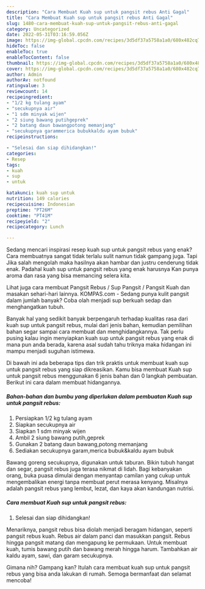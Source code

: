 ```yaml
---
description: "Cara Membuat Kuah sup untuk pangsit rebus Anti Gagal"
title: "Cara Membuat Kuah sup untuk pangsit rebus Anti Gagal"
slug: 1480-cara-membuat-kuah-sup-untuk-pangsit-rebus-anti-gagal
category: Uncategorized
date: 2022-05-31T03:16:59.056Z
image: https://img-global.cpcdn.com/recipes/3d5df37a5758a1a0/680x482cq70/kuah-sup-untuk-pangsit-rebus-foto-resep-utama.jpg
hideToc: false
enableToc: true
enableTocContent: false
thumbnail: https://img-global.cpcdn.com/recipes/3d5df37a5758a1a0/680x482cq70/kuah-sup-untuk-pangsit-rebus-foto-resep-utama.jpg
cover: https://img-global.cpcdn.com/recipes/3d5df37a5758a1a0/680x482cq70/kuah-sup-untuk-pangsit-rebus-foto-resep-utama.jpg
author: Admin
authorAv: notfound
ratingvalue: 3
reviewcount: 14
recipeingredient:
- "1/2 kg tulang ayam"
- "secukupnya air"
- "1 sdm minyak wijen"
- "2 siung bawang putihgeprek"
- "2 batang daun bawangpotong memanjang"
- "secukupnya garammerica bubukkaldu ayam bubuk"
recipeinstructions:

- "Selesai dan siap dihidangkan!"
categories:
- Resep
tags:
- kuah
- sup
- untuk

katakunci: kuah sup untuk 
nutrition: 149 calories
recipecuisine: Indonesian
preptime: "PT26M"
cooktime: "PT41M"
recipeyield: "2"
recipecategory: Lunch

---
```



Sedang mencari inspirasi resep kuah sup untuk pangsit rebus yang enak? Cara membuatnya sangat tidak terlalu sulit namun tidak gampang juga. Tapi Jika salah mengolah maka hasilnya akan hambar dan justru cenderung tidak enak. Padahal kuah sup untuk pangsit rebus yang enak harusnya Kan punya aroma dan rasa yang bisa memancing selera kita.


Lihat juga cara membuat Pangsit Rebus / Sup Pangsit / Pangsit Kuah dan masakan sehari-hari lainnya. KOMPAS.com - Sedang punya kulit pangsit dalam jumlah banyak? Coba olah menjadi sup berkuah sedap dan menghangatkan tubuh.

Banyak hal yang sedikit banyak berpengaruh terhadap kualitas rasa dari kuah sup untuk pangsit rebus, mulai dari jenis bahan, kemudian pemilihan bahan segar sampai cara membuat dan menghidangkannya. Tak perlu pusing kalau ingin menyiapkan kuah sup untuk pangsit rebus yang enak di mana pun anda berada, karena asal sudah tahu triknya maka hidangan ini mampu menjadi suguhan istimewa.


Di bawah ini ada beberapa tips dan trik praktis untuk membuat kuah sup untuk pangsit rebus yang siap dikreasikan. Kamu bisa membuat Kuah sup untuk pangsit rebus menggunakan 6 jenis bahan dan 0 langkah pembuatan. Berikut ini cara dalam membuat hidangannya.

<!--inarticleads1-->

##### Bahan-bahan dan bumbu yang diperlukan dalam pembuatan Kuah sup untuk pangsit rebus:

1. Persiapkan 1/2 kg tulang ayam
1. Siapkan secukupnya air
1. Siapkan 1 sdm minyak wijen
1. Ambil 2 siung bawang putih,geprek
1. Gunakan 2 batang daun bawang,potong memanjang
1. Sediakan secukupnya garam,merica bubuk&amp;kaldu ayam bubuk


Bawang goreng secukupnya, digunakan untuk taburan. Bikin tubuh hangat dan segar, pangsit rebus juga terasa nikmat di lidah. Bagi kebanyakan orang, buka puasa dimulai dengan menyantap camilan yang cukup untuk mengembalikan energi tanpa membuat perut merasa kenyang. Misalnya adalah pangsit rebus yang lembut, lezat, dan kaya akan kandungan nutrisi. 

<!--inarticleads2-->

##### Cara membuat Kuah sup untuk pangsit rebus:


1. Selesai dan siap dihidangkan!

Menariknya, pangsit rebus bisa diolah menjadi beragam hidangan, seperti pangsit rebus kuah. Rebus air dalam panci dan masukkan pangsit. Rebus hingga pangsit matang dan mengapung ke permukaan. Untuk membuat kuah, tumis bawang putih dan bawang merah hingga harum. Tambahkan air kaldu ayam, sawi, dan garam secukupnya. 

Gimana nih? Gampang kan? Itulah cara membuat kuah sup untuk pangsit rebus yang bisa anda lakukan di rumah. Semoga bermanfaat dan selamat mencoba!

